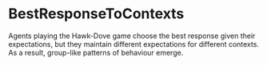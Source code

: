 # BestResponseToContexts
Agents playing the Hawk-Dove game choose the best response given their expectations, but they maintain different expectations for different contexts. As a result, group-like patterns of behaviour emerge.
